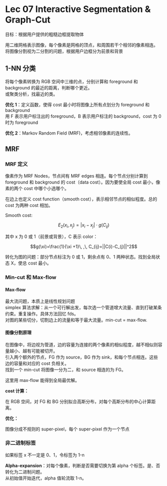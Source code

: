 # Lec 07 Interactive Segmentation & Graph-Cut

目标：根据用户提供的粗糙边框提取物体

用二维网格表示图像，每个像素是网格的顶点，和周围若干个相邻的像素相连。  
将图像分割视为二分割的问题，根据用户边框分为前景和背景

## 1-NN 分类

将每个像素转换为 RGB 空间中三维的点，分别计算和 foreground 和 background 的最近的距离，判断哪个更近。  
或聚类分析，找最近的类。

**优化 1**：定义函数，使得 cost 最小时将图像上所有点划分为 foreground 和 background  
用 F 表示用户标注出的 foreground，B 表示用户标注的 background，cost 为 0 时为 foreground

**优化 2**：Markov Random Field (MRF)，考虑相邻像素的连续性。

## MRF

### MRF 定义

像素作为 MRF Nodes，节点间有 MRF edges 相连。每个节点分别计算到 foreground 和 background 的 cost（data cost）。因为要使全局 cost 最小，像素的两个 cost 中哪个小选哪个。

在边上也定义 cost function（smooth cost），表示相邻节点的相似程度。总的 cost 为两种 cost 相加。

Smooth cost:

$$E_2(x_i,x_j)=|x_i-x_j|\cdot g(C_{ij})$$

其中 x 为 0 或 1（前景或背景），C 表示 color：

$$g(\xi)=\frac{1}{\xi +1}\, ,\, C_{ij}=||C(i)-C_(j)||^2$$

转化为图的问题：部分节点标注为 0 或 1，剩余点有 0、1 两种状态。找到全局状态 X，使总 cost 最小。

### Min-cut 和 Max-flow

#### Max-flow

最大流问题，本质上是线性规划问题  
simplex 算法求解：从一个可行解出发，每次选一个管道增大流量、直到打破某条约束。重复操作。具体方法回忆 fds。  
对图的某些切分，切割边上的流量和等于最大流量。min-cut = max-flow.

#### 图像分割原理

在图像中，将边视为管道，边的容量为连接的两个像素的相似程度，越不相似则容量越小、越有可能被切开。  
引入两个额外的节点，FG 作为 source，BG 作为 sink，和每个节点相连。这些边的容量和对应的 cost 负相关。  
找到一个 min-cut 将图像一分为二，和 source 相连的为 FG。

这里用 max-flow 能得到全局最优解。

**cost 计算：**

在 RGB 空间，对 FG 和 BG 分别拟合高斯分布，对每个高斯分布的中心计算距离。

**优化：**

图像分成不规则的 super-pixel，每个 super-pixel 作为一个节点

### 非二进制标签

如果标签 x 不一定是 0、1，令标签为 1-n

**Alpha-expansion**：对每个像素，判断是否需要切换为第 alpha 个标签。是、否转化为二进制问题。  
从初始值开始迭代，alpha 值轮流取 1-n。
